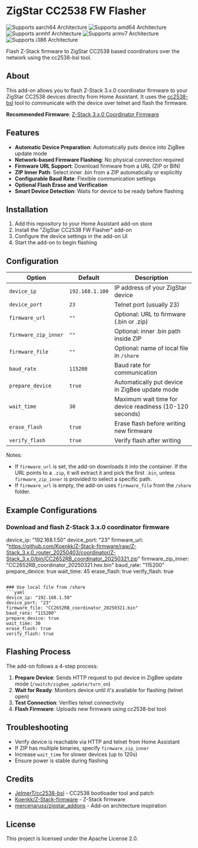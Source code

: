 # ZigStar CC2538 FW Flasher

![Supports aarch64 Architecture][aarch64-shield]
![Supports amd64 Architecture][amd64-shield]
![Supports armhf Architecture][armhf-shield]
![Supports armv7 Architecture][armv7-shield]
![Supports i386 Architecture][i386-shield]

Flash Z-Stack firmware to ZigStar CC2538 based coordinators over the network using the cc2538-bsl tool.

## About

This add-on allows you to flash Z-Stack 3.x.0 coordinator firmware to your ZigStar CC2538 devices directly from Home Assistant. It uses the [cc2538-bsl](https://github.com/JelmerT/cc2538-bsl) tool to communicate with the device over telnet and flash the firmware.

**Recommended Firmware**: [Z-Stack 3.x.0 Coordinator Firmware](https://github.com/Koenkk/Z-Stack-firmware/tree/Z-Stack_3.x.0_router_20250403/coordinator/Z-Stack_3.x.0)

## Features

- **Automatic Device Preparation**: Automatically puts device into ZigBee update mode
- **Network-based Firmware Flashing**: No physical connection required
- **Firmware URL Support**: Download firmware from a URL (ZIP or BIN)
- **ZIP Inner Path**: Select inner .bin from a ZIP automatically or explicitly
- **Configurable Baud Rate**: Flexible communication settings
- **Optional Flash Erase and Verification**
- **Smart Device Detection**: Waits for device to be ready before flashing

## Installation

1. Add this repository to your Home Assistant add-on store
2. Install the "ZigStar CC2538 FW Flasher" add-on
3. Configure the device settings in the add-on UI
4. Start the add-on to begin flashing

## Configuration

| Option | Default | Description |
|--------|---------|-------------|
| `device_ip` | `192.168.1.100` | IP address of your ZigStar device |
| `device_port` | `23` | Telnet port (usually 23) |
| `firmware_url` | `""` | Optional: URL to firmware (.bin or .zip) |
| `firmware_zip_inner` | `""` | Optional: inner .bin path inside ZIP |
| `firmware_file` | `""` | Optional: name of local file in `/share` |
| `baud_rate` | `115200` | Baud rate for communication |
| `prepare_device` | `true` | Automatically put device in ZigBee update mode |
| `wait_time` | `30` | Maximum wait time for device readiness (10-120 seconds) |
| `erase_flash` | `true` | Erase flash before writing new firmware |
| `verify_flash` | `true` | Verify flash after writing |

Notes:
- If `firmware_url` is set, the add-on downloads it into the container. If the URL points to a `.zip`, it will extract it and pick the first `.bin`, unless `firmware_zip_inner` is provided to select a specific path.
- If `firmware_url` is empty, the add-on uses `firmware_file` from the `/share` folder.

## Example Configurations

### Download and flash Z-Stack 3.x.0 coordinator firmware
device_ip: "192.168.1.50"
device_port: "23"
firmware_url: "https://github.com/Koenkk/Z-Stack-firmware/raw/Z-Stack_3.x.0_router_20250403/coordinator/Z-Stack_3.x.0/bin/CC2652RB_coordinator_20250321.zip"
firmware_zip_inner: "CC2652RB_coordinator_20250321.hex.bin"
baud_rate: "115200"
prepare_device: true
wait_time: 45
erase_flash: true
verify_flash: true
```

### Use local file from /share
```yaml
device_ip: "192.168.1.50"
device_port: "23"
firmware_file: "CC2652RB_coordinator_20250321.bin"
baud_rate: "115200"
prepare_device: true
wait_time: 30
erase_flash: true
verify_flash: true
```

## Flashing Process

The add-on follows a 4-step process:

1. **Prepare Device**: Sends HTTP request to put device in ZigBee update mode (`/switch/zigbee_update/turn_on`)
2. **Wait for Ready**: Monitors device until it's available for flashing (telnet open)
3. **Test Connection**: Verifies telnet connectivity
4. **Flash Firmware**: Uploads new firmware using cc2538-bsl tool

## Troubleshooting

- Verify device is reachable via HTTP and telnet from Home Assistant
- If ZIP has multiple binaries, specify `firmware_zip_inner`
- Increase `wait_time` for slower devices (up to 120s)
- Ensure power is stable during flashing

## Credits

- [JelmerT/cc2538-bsl](https://github.com/JelmerT/cc2538-bsl) - CC2538 bootloader tool and patch
- [Koenkk/Z-Stack-firmware](https://github.com/Koenkk/Z-Stack-firmware) - Z-Stack firmware
- [mercenaruss/zigstar_addons](https://github.com/mercenaruss/zigstar_addons) - Add-on architecture inspiration

## License

This project is licensed under the Apache License 2.0.

[aarch64-shield]: https://img.shields.io/badge/aarch64-yes-green.svg
[amd64-shield]: https://img.shields.io/badge/amd64-yes-green.svg
[armhf-shield]: https://img.shields.io/badge/armhf-yes-green.svg
[armv7-shield]: https://img.shields.io/badge/armv7-yes-green.svg
[i386-shield]: https://img.shields.io/badge/i386-yes-green.svg

